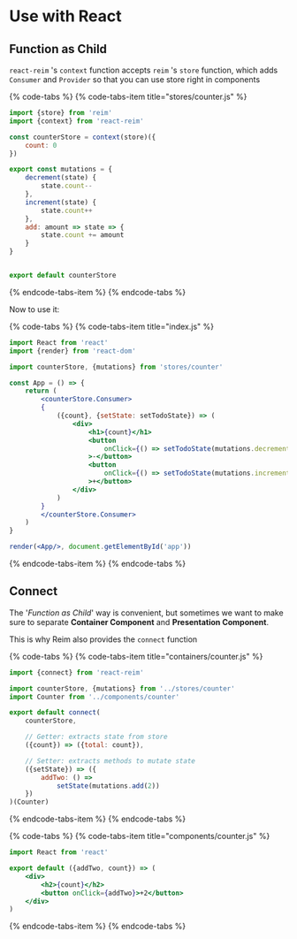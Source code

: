 # Use with React

## Function as Child

`react-reim` 's `context` function accepts `reim` 's `store` function, which adds `Consumer` and `Provider` so that you can use store right in components

{% code-tabs %}
{% code-tabs-item title="stores/counter.js" %}
```javascript
import {store} from 'reim'
import {context} from 'react-reim'

const counterStore = context(store)({
    count: 0
})

export const mutations = {
    decrement(state) {
        state.count--
    },
    increment(state) {
        state.count++
    },
    add: amount => state => {
        state.count += amount
    }
}


export default counterStore
```
{% endcode-tabs-item %}
{% endcode-tabs %}

Now to use it:

{% code-tabs %}
{% code-tabs-item title="index.js" %}
```jsx
import React from 'react'
import {render} from 'react-dom'

import counterStore, {mutations} from 'stores/counter'

const App = () => {
    return (
        <counterStore.Consumer>
        {
            ({count}, {setState: setTodoState}) => (
                <div>
                    <h1>{count}</h1>
                    <button
                        onClick={() => setTodoState(mutations.decrement)}
                    >-</button>
                    <button
                        onClick={() => setTodoState(mutations.increment)}
                    >+</button>
                </div>
            )
        }
        </counterStore.Consumer>
    )
}

render(<App/>, document.getElementById('app'))
```
{% endcode-tabs-item %}
{% endcode-tabs %}

## Connect

The '_Function as Child_' way is convenient, but sometimes we want to make sure to separate **Container Component** and **Presentation Component**.

This is why Reim also provides the `connect` function

{% code-tabs %}
{% code-tabs-item title="containers/counter.js" %}
```javascript
import {connect} from 'react-reim'

import counterStore, {mutations} from '../stores/counter'
import Counter from '../components/counter'

export default connect(
    counterStore,

    // Getter: extracts state from store
    ({count}) => ({total: count}),

    // Setter: extracts methods to mutate state
    ({setState}) => ({
        addTwo: () =>
            setState(mutations.add(2))
    })
)(Counter)
```
{% endcode-tabs-item %}
{% endcode-tabs %}

{% code-tabs %}
{% code-tabs-item title="components/counter.js" %}
```jsx
import React from 'react'

export default ({addTwo, count}) => (
    <div>
        <h2>{count}</h2>
        <button onClick={addTwo}>+2</button>
    </div>
)
```
{% endcode-tabs-item %}
{% endcode-tabs %}

